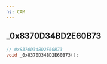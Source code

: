 ```yaml
---
ns: CAM
---
```

## _0x8370D34BD2E60B73

```c
// 0x8370D34BD2E60B73
void _0x8370D34BD2E60B73();
```

